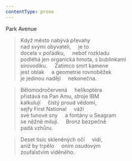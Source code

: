 ```yaml
---
contentType: prose
---
```


Park Avenue

> Když město nabývá převahy  
> nad svými obyvateli,     je to  
> docela v pořádku,     neboť rozkladu  
> podléhá jen organická hmota, s bublinkami  
> sirovodíku.     Zatímco smrt kamene  
> jest oblak     a geometrie rovnoběžek  
> je jedinou nadějí     nekonečna.

> Bělomodročervená     helikoptéra  
> přistává na Pan Amu, stroje IBM  
> kalkulují     čistý proud vědomí,  
> sejfy First National     váží  
> své tunové sny     a fontány u Seagram  
> se něžně milují.     Bronz bezpečně  
> padá vzhůru.

> Deset tisíc skleněných očí     vidí,  
> aniž by trpělo     oním osudovým  
> zoufalstvím viděného.
